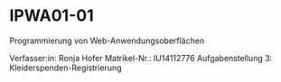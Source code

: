 # IPWA01-01
Programmierung von Web-Anwendungsoberflächen

Verfasser:in: Ronja Hofer
Matrikel-Nr.: IU14112776
Aufgabenstellung 3: Kleiderspenden-Registrierung
